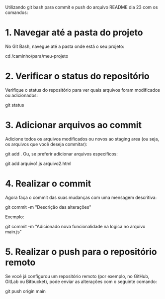 Utilizando git bash para commit e push do arquivo README dia 23 com os comandos:

# 1. Navegar até a pasta do projeto
No Git Bash, navegue até a pasta onde está o seu projeto:

cd /caminho/para/meu-projeto

# 2. Verificar o status do repositório
Verifique o status do repositório para ver quais arquivos foram modificados ou adicionados:

git status

# 3. Adicionar arquivos ao commit
Adicione todos os arquivos modificados ou novos ao staging area (ou seja, os arquivos que você deseja commitar):

git add .
Ou, se preferir adicionar arquivos específicos:

git add arquivo1.js arquivo2.html

# 4. Realizar o commit
Agora faça o commit das suas mudanças com uma mensagem descritiva:


git commit -m "Descrição das alterações"

Exemplo:

git commit -m "Adicionado nova funcionalidade na logica no arquivo main.js"

# 5. Realizar o push para o repositório remoto
Se você já configurou um repositório remoto (por exemplo, no GitHub, GitLab ou Bitbucket), pode enviar as alterações com o seguinte comando:

git push origin main